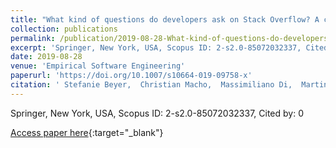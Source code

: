 ```yaml
---
title: "What kind of questions do developers ask on Stack Overflow? A comparison of automated approaches to classify posts into question categories"
collection: publications
permalink: /publication/2019-08-28-What-kind-of-questions-do-developers-ask-on-Stack-Overflow-A-comparison-of-automated-approaches-to-classify-posts-into-question-categories
excerpt: 'Springer, New York, USA, Scopus ID: 2-s2.0-85072032337, Cited by: 0'
date: 2019-08-28
venue: 'Empirical Software Engineering'
paperurl: 'https://doi.org/10.1007/s10664-019-09758-x'
citation: ' Stefanie Beyer,  Christian Macho,  Massimiliano Di,  Martin Pinzger, &quot;What kind of questions do developers ask on Stack Overflow? A comparison of automated approaches to classify posts into question categories.&quot; Empirical Software Engineering, 2019.'
---
```

Springer, New York, USA, Scopus ID: 2-s2.0-85072032337, Cited by: 0

[Access paper here](https://doi.org/10.1007/s10664-019-09758-x){:target="_blank"}
